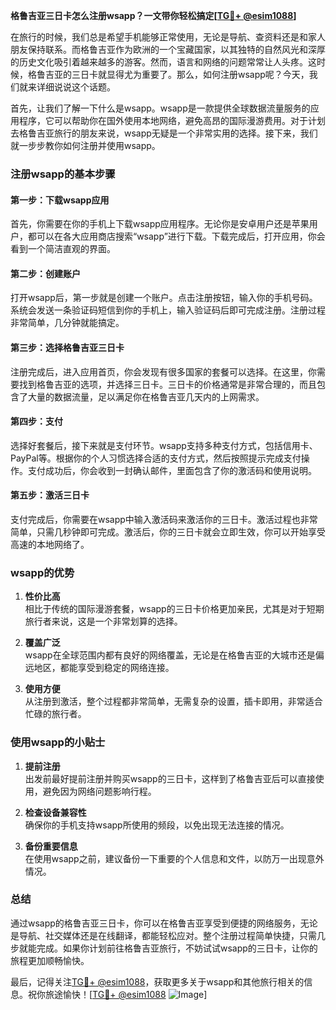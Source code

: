 **格鲁吉亚三日卡怎么注册wsapp？一文带你轻松搞定[[TG💪+ @esim1088](https://t.me/s/esim1088)]**

在旅行的时候，我们总是希望手机能够正常使用，无论是导航、查资料还是和家人朋友保持联系。而格鲁吉亚作为欧洲的一个宝藏国家，以其独特的自然风光和深厚的历史文化吸引着越来越多的游客。然而，语言和网络的问题常常让人头疼。这时候，格鲁吉亚的三日卡就显得尤为重要了。那么，如何注册wsapp呢？今天，我们就来详细说说这个话题。

首先，让我们了解一下什么是wsapp。wsapp是一款提供全球数据流量服务的应用程序，它可以帮助你在国外使用本地网络，避免高昂的国际漫游费用。对于计划去格鲁吉亚旅行的朋友来说，wsapp无疑是一个非常实用的选择。接下来，我们就一步步教你如何注册并使用wsapp。

### 注册wsapp的基本步骤

#### 第一步：下载wsapp应用
首先，你需要在你的手机上下载wsapp应用程序。无论你是安卓用户还是苹果用户，都可以在各大应用商店搜索“wsapp”进行下载。下载完成后，打开应用，你会看到一个简洁直观的界面。

#### 第二步：创建账户
打开wsapp后，第一步就是创建一个账户。点击注册按钮，输入你的手机号码。系统会发送一条验证码短信到你的手机上，输入验证码后即可完成注册。注册过程非常简单，几分钟就能搞定。

#### 第三步：选择格鲁吉亚三日卡
注册完成后，进入应用首页，你会发现有很多国家的套餐可以选择。在这里，你需要找到格鲁吉亚的选项，并选择三日卡。三日卡的价格通常是非常合理的，而且包含了大量的数据流量，足以满足你在格鲁吉亚几天内的上网需求。

#### 第四步：支付
选择好套餐后，接下来就是支付环节。wsapp支持多种支付方式，包括信用卡、PayPal等。根据你的个人习惯选择合适的支付方式，然后按照提示完成支付操作。支付成功后，你会收到一封确认邮件，里面包含了你的激活码和使用说明。

#### 第五步：激活三日卡
支付完成后，你需要在wsapp中输入激活码来激活你的三日卡。激活过程也非常简单，只需几秒钟即可完成。激活后，你的三日卡就会立即生效，你可以开始享受高速的本地网络了。

### wsapp的优势

1. **性价比高**  
   相比于传统的国际漫游套餐，wsapp的三日卡价格更加亲民，尤其是对于短期旅行者来说，这是一个非常划算的选择。

2. **覆盖广泛**  
   wsapp在全球范围内都有良好的网络覆盖，无论是在格鲁吉亚的大城市还是偏远地区，都能享受到稳定的网络连接。

3. **使用方便**  
   从注册到激活，整个过程都非常简单，无需复杂的设置，插卡即用，非常适合忙碌的旅行者。

### 使用wsapp的小贴士

1. **提前注册**  
   出发前最好提前注册并购买wsapp的三日卡，这样到了格鲁吉亚后可以直接使用，避免因为网络问题影响行程。

2. **检查设备兼容性**  
   确保你的手机支持wsapp所使用的频段，以免出现无法连接的情况。

3. **备份重要信息**  
   在使用wsapp之前，建议备份一下重要的个人信息和文件，以防万一出现意外情况。

### 总结

通过wsapp的格鲁吉亚三日卡，你可以在格鲁吉亚享受到便捷的网络服务，无论是导航、社交媒体还是在线翻译，都能轻松应对。整个注册过程简单快捷，只需几步就能完成。如果你计划前往格鲁吉亚旅行，不妨试试wsapp的三日卡，让你的旅程更加顺畅愉快。

最后，记得关注[TG💪+ @esim1088](https://t.me/s/esim1088)，获取更多关于wsapp和其他旅行相关的信息。祝你旅途愉快！[[TG💪+ @esim1088](https://t.me/s/esim1088) ![Image](https://i.postimg.cc/4NQfJmqS/Snipaste-2025-05-13-00-14-12.png)]